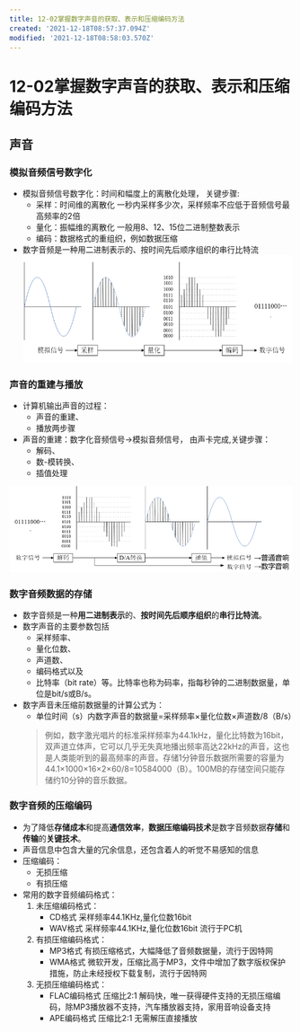 ```yaml
---
title: 12-02掌握数字声音的获取、表示和压缩编码方法
created: '2021-12-18T08:57:37.094Z'
modified: '2021-12-18T08:58:03.570Z'
---
```


# 12-02掌握数字声音的获取、表示和压缩编码方法
## 声音
### 模拟音频信号数字化
* 模拟音频信号数字化：时间和幅度上的离散化处理，
关键步骤:
  + 采样：时间维的离散化 一秒内采样多少次，采样频率不应低于音频信号最高频率的2倍
  + 量化：振幅维的离散化 一般用8、12、15位二进制整数表示
  + 编码：数据格式的重组织，例如数据压缩
* 数字音频是一种用二进制表示的、按时间先后顺序组织的串行比特流 
![](../attachments/Clipboard_2021-12-18-14-20-15.png)

### 声音的重建与播放
* 计算机输出声音的过程：
    + 声音的重建、
    + 播放两步骤
* 声音的重建：数字化音频信号→模拟音频信号，
由声卡完成,关键步骤：
  + 解码、
  + 数-模转换、
  + 插值处理

![](../attachments/Clipboard_2021-12-18-14-22-59.png)
### 数字音频数据的存储
* 数字音频是一种**用二进制表示**的、**按时间先后顺序组织**的**串行比特流**。 
* 数字声音的主要参数包括
    + 采样频率、
    + 量化位数、
    + 声道数、
    + 编码格式以及
    + 比特率（bit rate）等。比特率也称为码率，指每秒钟的二进制数据量，单位是bit/s或B/s。
* 数字声音未压缩前数据量的计算公式为：
    + 单位时间（s）内数字声音的数据量=采样频率×量化位数×声道数/8（B/s）
    >例如，数字激光唱片的标准采样频率为44.1kHz，量化比特数为16bit，双声道立体声，它可以几乎无失真地播出频率高达22kHz的声音，这也是人类能听到的最高频率的声音。存储1分钟音乐数据所需要的容量为44.1×1000×16×2×60/8=10584000（B）。100MB的存储空间只能存储约10分钟的音乐数据。

### 数字音频的压缩编码
* 为了降低**存储成本**和提高**通信效率**，**数据压缩编码技术**是数字音频数据**存储**和**传输**的**关键技术**。
* 声音信息中包含大量的冗余信息，还包含着人的听觉不易感知的信息 
* 压缩编码：
    + 无损压缩
    + 有损压缩
* 常用的数字音频编码格式：
  1. 未压缩编码格式：
      + CD格式    采样频率44.1KHz,量化位数16bit 
      + WAV格式   采样频率44.1KHz,量化位数16bit 流行于PC机
  2. 有损压缩编码格式：
      + MP3格式   有损压缩格式，大幅降低了音频数据量，流行于因特网
      + WMA格式   微软开发，压缩比高于MP3，文件中增加了数字版权保护措施，防止未经授权下载复制，流行于因特网
  3. 无损压缩编码格式：
      + FLAC编码格式  压缩比2:1 解码快，唯一获得硬件支持的无损压缩编码，除MP3播放器不支持，汽车播放器支持，家用音响设备支持
      + APE编码格式   压缩比2:1 无需解压直接播放





